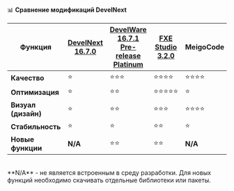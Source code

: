📊 **Сравнение модификаций DevelNext**

| **Функция**         | [DevelNext 16.7.0](https://github.com/jphp-group/develnext) | [DevelWare 16.7.1 Pre-release Platinum](https://github.com/TrueS1gma/DevelWare) | [FXE Studio 3.2.0](https://github.com/deaglemeister/FXEdition) | **MeigoCode** |
|---------------------|----------------------|-------------------------------------------|----------------------|---------------|
| **Качество**        | ⭐                   | ⭐⭐⭐                                  | ⭐⭐⭐⭐            | ⭐⭐⭐⭐
| **Оптимизация**     | ⭐                   | ⭐⭐                                     | ⭐⭐⭐⭐⭐         | ⭐
| **Визуал (дизайн)** | ⭐                   | ⭐⭐                                     | ⭐⭐⭐              | ⭐⭐⭐⭐
| **Стабильность**    | ⭐                   | ⭐                                        | ⭐⭐                | ⭐
| **Новые функции**   | **N/A**              | ⭐⭐                                      | ⭐⭐                | **N/A**
<br>
**N/A** - не является встроенным в среду разработки. Для новых функций необходимо скачивать отдельные библиотеки или пакеты.
